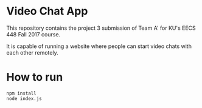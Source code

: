 # Video Chat App

This repository contains the project 3 submission of Team A' for KU's EECS 448 Fall 2017 course.

It is capable of running a website where people can start video chats with each other remotely.

# How to run

```
npm install
node index.js
```

